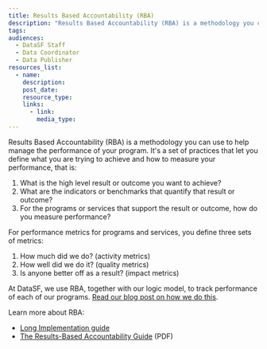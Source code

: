 ```yaml
---
title: Results Based Accountability (RBA)
description: "Results Based Accountability (RBA) is a methodology you can use to help manage the performance of your program. It's a set of practices that let you define what you are trying to achieve and how to measure your performance."
tags:
audiences:
  - DataSF Staff
  - Data Coordinator
  - Data Publisher
resources_list:
  - name:
    description:
    post_date:
    resource_type:
    links:
      - link:
        media_type:
---
```



Results Based Accountability (RBA) is a methodology you can use to help manage the performance of your program. It's a set of practices that let you define what you are trying to achieve and how to measure your performance, that is:

1. What is the high level result or outcome you want to achieve?
2. What are the indicators or benchmarks that quantify that result or outcome?
3. For the programs or services that support the result or outcome, how do you measure performance?

For performance metrics for programs and services, you define three sets of metrics:

1. How much did we do? (activity metrics)
2. How well did we do it? (quality metrics)
3. Is anyone better off as a result? (impact metrics)

At DataSF, we use RBA, together with our logic model, to track performance of each of our programs. [Read our blog post on how we do this](/blog/how-to-measure-open-data/).

Learn more about RBA:

* [Long Implementation guide](http://raguide.org/)
* [The Results-Based Accountability Guide](http://www.dhs.state.il.us/onenetlibrary/27896/documents/by_division/dchp/rfp/rbaguide.pdf)&nbsp;(PDF)